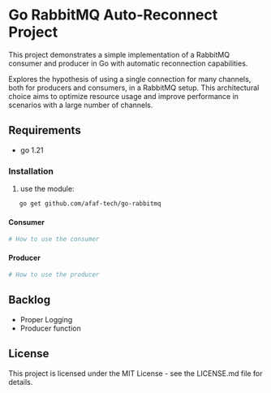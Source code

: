 # Go RabbitMQ Auto-Reconnect Project

This project demonstrates a simple implementation of a RabbitMQ consumer and producer in Go with automatic reconnection capabilities.

Explores the hypothesis of using a single connection for many channels, both for producers and consumers, in a RabbitMQ setup. This architectural choice aims to optimize resource usage and improve performance in scenarios with a large number of channels.


## Requirements
- go 1.21

### Installation

1. use the module:
```bash
   go get github.com/afaf-tech/go-rabbitmq 
```
#### Consumer 
```bash
# How to use the consumer
```


#### Producer
```bash
# How to use the producer
```


## Backlog
- Proper Logging
- Producer function


## License
This project is licensed under the MIT License - see the LICENSE.md file for details.
